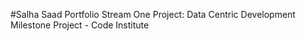 #Salha Saad Portfolio
Stream One Project: Data Centric Development Milestone Project - Code Institute